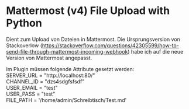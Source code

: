 # Mattermost (v4) File Upload with Python

Dient zum Upload von Dateien in Mattermost. Die Ursprungsversion von Stackoverlow (https://stackoverflow.com/questions/42305599/how-to-send-file-through-mattermost-incoming-webhook)
habe ich auf die neue Version von Mattermost angepasst.

Im Plugin müssen folgende Attribute gesetzt werden: <br />
SERVER_URL = "http://localhost:80/" <br />
CHANNEL_ID = "dzs4sdgfsfsdf" <br />
USER_EMAIL = "test" <br />
USER_PASS = "test" <br />
FILE_PATH = '/home/admin/Schreibtisch/Test.md' <br />

